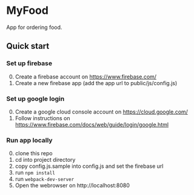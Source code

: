# MyFood

App for ordering food.

## Quick start

### Set up firebase

0. Create a firebase account on https://www.firebase.com/
1. Create a new firebase app (add the app url to public/js/config.js)

### Set up google login

0. Create a google cloud console account on https://cloud.google.com/
1. Follow instructions on https://www.firebase.com/docs/web/guide/login/google.html

### Run app locally

0. clone this repo
1. cd into project directory
2. copy config.js.sample into config.js and set the firebase url
3. run `npm install`
4. run `webpack-dev-server`
5. Open the webrowser on http://localhost:8080
